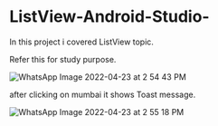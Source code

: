 # ListView-Android-Studio-
In this project i covered ListView topic.

Refer this for study purpose.



![WhatsApp Image 2022-04-23 at 2 54 43 PM](https://user-images.githubusercontent.com/101108540/164888746-9ab9201a-cf1a-4ccb-8ad1-83fbf08a9109.jpeg)



after clicking on mumbai it shows Toast message.





![WhatsApp Image 2022-04-23 at 2 55 18 PM](https://user-images.githubusercontent.com/101108540/164888750-956c238b-761c-4ce6-b8b1-0bce5a02fb75.jpeg)

